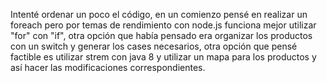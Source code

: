 Intenté ordenar un poco el código, en un comienzo pensé en realizar un foreach pero por temas de rendimiento con node.js funciona mejor utilizar "for" con "if", otra opción que había pensado era organizar los productos con un switch y generar los cases necesarios, otra opción que pensé factible es utilizar strem con java 8 y utilizar un mapa para los productos y así hacer las modificaciones correspondientes.
